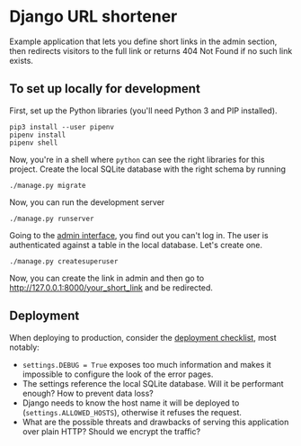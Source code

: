 # Django URL shortener

Example application that lets you define short links in the admin section,
then redirects visitors to the full link or returns 404 Not Found if no such
link exists.

## To set up locally for development

First, set up the Python libraries (you'll need Python 3 and PIP installed).

    pip3 install --user pipenv
    pipenv install
    pipenv shell

Now, you're in a shell where `python` can see the right libraries for this project.
Create the local SQLite database with the right schema by running

    ./manage.py migrate

Now, you can run the development server

    ./manage.py runserver

Going to the [admin interface](http://127.0.0.1:8000/admin/), you find out you
can't log in. The user is authenticated against a table in the local database.
Let's create one.

    ./manage.py createsuperuser

Now, you can create the link in admin and then go to
http://127.0.0.1:8000/your_short_link and be redirected.

## Deployment

When deploying to production, consider the [deployment checklist][dc], most notably:

- `settings.DEBUG = True` exposes too much information and makes it impossible
  to configure the look of the error pages.
- The settings reference the local SQLite database. Will it be performant enough?
  How to prevent data loss?
- Django needs to know the host name it will be deployed to (`settings.ALLOWED_HOSTS`),
  otherwise it refuses the request.
- What are the possible threats and drawbacks of serving this application over
  plain HTTP? Should we encrypt the traffic?

[dc]: https://docs.djangoproject.com/en/2.1/howto/deployment/checklist/
